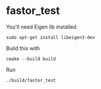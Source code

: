 # fastor_test

You'll need Eigen lib installed

```
sudo apt-get install libeigen3-dev

```

Build this with

```
cmake --build build
```

Run

```
./build/fastor_test
```

